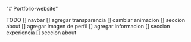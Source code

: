 "# Portfolio-website"

TODO
[] navbar
  [] agregar transparencia
  [] cambiar animacion 
[] seccion about
  [] agregar imagen de perfil
  [] agregar informacion
[] seccion experiencia
[] seccion about

